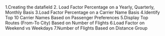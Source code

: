 1.Creating the datafield
2. Load Factor Percentage on a Yearly, Quarterly, Monthly Basis
3.Load Factor Percentage on a Carrier Name Basis
4.Identify Top 10 Carrier Names Based on Passenger Preferences
5.Display Top Routes (From-To City) Based on Number of Flights
6.Load Factor on Weekend vs Weekdays
7.Number of Flights Based on Distance Group
